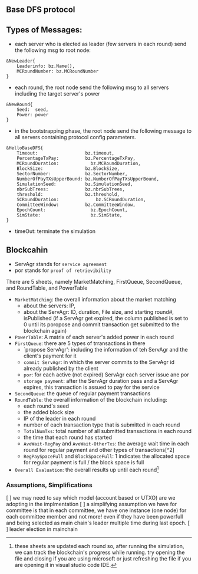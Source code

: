 ## Base DFS protocol ##


Types of Messages:
--------------------------------------------
- each server who is elected as leader (few servers in each round) send the following msg to root node: 
 ```
 &NewLeader{
	 Leaderinfo: bz.Name(), 
	 MCRoundNumber: bz.MCRoundNumber
 } 
 ```
- each round, the root node send the following msg to all servers including the target server's power
```
&NewRound{
	Seed:  seed, 
	Power: power
}
```
- in the bootstrapping phase, the root node send the following message to all servers containing protocol config parameters.
```	
&HelloBaseDFS{
	Timeout:                  bz.timeout,
	PercentageTxPay:          bz.PercentageTxPay,
	MCRoundDuration:            bz.MCRoundDuration,
	BlockSize:                bz.BlockSize,
	SectorNumber:             bz.SectorNumber,
	NumberOfPayTXsUpperBound: bz.NumberOfPayTXsUpperBound,
	SimulationSeed:			  bz.SimulationSeed,
	nbrSubTrees:			  bz.nbrSubTrees,
	threshold:				  bz.threshold,
	SCRoundDuration:			  bz.SCRoundDuration,
	CommitteeWindow:		  bz.CommitteeWindow,
	EpochCount:					bz.EpochCount,
	SimState:					bz.SimState,
}
```
- timeOut: terminate the simulation


## Blockcahin ##

- ServAgr stands for `service agreement`
- por stands for `proof of retrievibility`

There are 5 sheets, namely MarketMatching, FirstQueue, SecondQueue, and RoundTable, and PowerTable

- `MarketMatching`: the overall information about the market matching
    - about the servers: IP, 
    - about the ServAgr: ID, duration, File size, and starting round#, isPublished (if a ServAgr get expired, the column published is set to 0 until its poropose and commit transaction get submitted to the blockchain again)
- `PowerTable`: A matrix of each server's added power in each round
- `FirstQueue`: there are 5 types of trransactions in there
    - `propose ServAgr': including the information of teh ServAgr and the client's payment for it
    - `commit ServAgr`: in which the server commits to the ServAgr id already published by the client
    - `por`: for each active (not expired) ServAgr each server issue ane por
    - `storage payment`: after the ServAgr duration pass and a ServAgr expires, this transaction is assued to pay for the service
- `SecondQueue`: the queue of regular payment transactions
- `RoundTable`: the overall information of the blockchain including:
    - each round's seed
    - the added block size
    - IP of the leader in each round
    - number of each transaction type that is submitted in each round
    - `TotalNumTxs`: total number of all submitted transactions in each round
    - the time that each round has started
    - `AveWait-RegPay` and `AveWait-OtherTxs`: the average wait time in each round for regular payment and other types of transactions[^2]
    - `RegPaySpaceFull` and `BlockSpaceFull`: 1 indicates the allocated space for regular payment is full /  the block space is full
- `Overall Evaluation`: the overall results up until each round[^3]

### Assumptions, Simplifications ###
[ ] we may need to say which model (account based or UTXO) are we adopting in the implmentation
[ ] a simplifying assumption we have for committee is that in each committee, we have one instance (one node) for each committee member and not more! even if they have been powerfull and being selected as main chain's leader multiple time during last epoch.
[ ] leader election in mainchain



<!--FootNote-->
[^3]: these sheets are updated each round so, after running the simulation, we can track the blockchain's progress while running. try opening the file and closing if you are using microsoft or just refreshing the file if you are opening it in visual studio code IDE.
<!--FootNote-->

